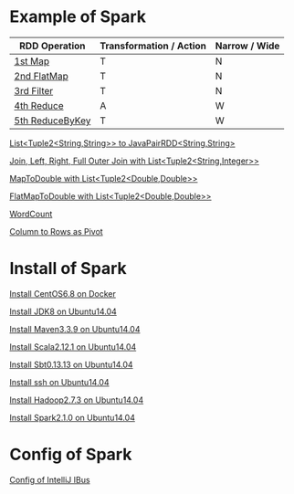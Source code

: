 # Example of Spark

RDD Operation | Transformation / Action | Narrow / Wide  
--- | --- | ---
[1st Map](01_Spark_Java_Workspace/spark2WithJDK8/src/test/java/rwoo/study/spark/MapTest.java) | T | N 
[2nd FlatMap](01_Spark_Java_Workspace/spark2WithJDK8/src/test/java/rwoo/study/spark/FlatMapTest.java) | T | N
[3rd Filter](01_Spark_Java_Workspace/spark2WithJDK8/src/test/java/rwoo/study/spark/FilterTest.java) | T | N
[4th Reduce](01_Spark_Java_Workspace/spark2WithJDK8/src/test/java/rwoo/study/spark/ReduceTest.java) | A | W
[5th ReduceByKey](01_Spark_Java_Workspace/spark2WithJDK8/src/test/java/rwoo/study/spark/ReduceByKeyTest.java) | T | W

[List\<Tuple2\<String,String\>\> to JavaPairRDD\<String,String\>](01_Spark_Java_Workspace/spark2WithJDK7/src/test/java/javapairrdd/ListTupleToJavaPairRDDTest.java)

[Join, Left, Right, Full Outer Join with List\<Tuple2\<String,Integer\>\>](01_Spark_Java_Workspace/spark2WithJDK7/src/test/java/javapairrdd/JoinTest.java)

[MapToDouble with List\<Tuple2\<Double,Double\>\>](01_Spark_Java_Workspace/spark2WithJDK8/src/test/java/rwoo/study/spark/MapToDoubleTest.java)

[FlatMapToDouble with List\<Tuple2\<Double,Double\>\>](01_Spark_Java_Workspace/spark2WithJDK8/src/test/java/rwoo/study/spark/FlatMapToDoubleTest.java)

[WordCount](01_Spark_Java_Workspace/spark2WithJDK8/src/test/java/rwoo/study/spark/WordCountTest.java)

[Column to Rows as Pivot](01_Spark_Java_Workspace/spark2WithJDK8/src/test/java/rwoo/study/spark/ColumnToRowsTest.java)

# Install of Spark

[Install CentOS6.8 on Docker](02_Install_Spark/02_on_CentOS6.9/01_Run_CentOS6.8_on_docker.md)

[Install JDK8 on Ubuntu14.04](02_Install_Spark/01_on_Ubuntu14.04/01_Install_JDK8_on_Ubuntu14.04.md)

[Install Maven3.3.9 on Ubuntu14.04](02_Install_Spark/01_on_Ubuntu14.04/02_Install_Maven3.3.9_on_Ubuntu14.04.md)

[Install Scala2.12.1 on Ubuntu14.04](02_Install_Spark/01_on_Ubuntu14.04/03_Install_Scala2.12.1_on_Ubuntu14.04.md)

[Install Sbt0.13.13 on Ubuntu14.04](02_Install_Spark/01_on_Ubuntu14.04/04_Install_Sbt0.13.13_on_Ubuntu14.04.md)

[Install ssh on Ubuntu14.04](02_Install_Spark/01_on_Ubuntu14.04/05_Install_ssh_on_Ubuntu14.04.md)

[Install Hadoop2.7.3 on Ubuntu14.04](02_Install_Spark/01_on_Ubuntu14.04/06_Install_Hadoop2.7.3_on_Ubuntu14.04.md)

[Install Spark2.1.0 on Ubuntu14.04](02_Install_Spark/01_on_Ubuntu14.04/07_Install_Spark2.1.0_on_Ubuntu14.04.md)

# Config of Spark

[Config of IntelliJ IBus](03_Config_Spark/01_IBus_Config_for_IntelliJ.md)
